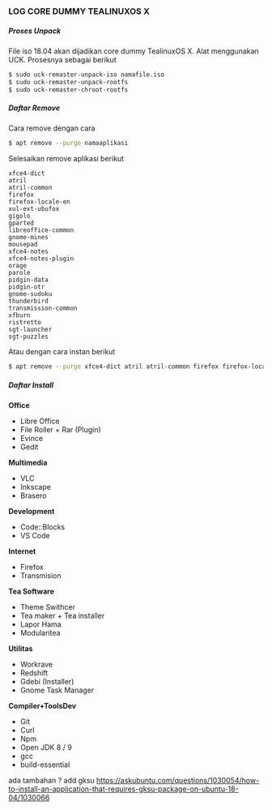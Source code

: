 ### LOG CORE DUMMY TEALINUXOS X


##### Proses Unpack    
 File iso 18.04 akan dijadikan core dummy TealinuxOS X. Alat menggunakan UCK. Prosesnya sebagai berikut
```bash
$ sudo uck-remaster-unpack-iso namafile.iso
$ sudo uck-remaster-unpack-rootfs 
$ sudo uck-remaster-chroot-rootfs
```
##### Daftar Remove
 Cara remove dengan cara
```bash
$ apt remove --purge namaaplikasi
``` 
 Selesaikan remove aplikasi berikut
```
xfce4-dict 
atril
atril-common
firefox 
firefox-locale-en 
xul-ext-ubufox 
gigolo 
gparted 
libreoffice-common 
gnome-mines 
mousepad 
xfce4-notes 
xfce4-notes-plugin 
orage 
parole 
pidgin-data 
pidgin-otr 
gnome-sudoku 
thunderbird 
transmission-common 
xfburn 
ristretto
sgt-launcher
sgt-puzzles
```
 Atau dengan cara instan berikut 
```bash
$ apt remove --purge xfce4-dict atril atril-common firefox firefox-locale-en xul-ext-ubufox gigolo gparted libreoffice-common gnome-mines mousepad xfce4-notes xfce4-notes-plugin orage parole pidgin-data pidgin-otr gnome-sudoku thunderbird transmission-common xfburn ristretto sgt-launcher sgt-puzzles
```
##### Daftar Install 
**Office**
- Libre Office
- File Roller + Rar (Plugin)
- Evince
- Gedit


**Multimedia**
- VLC
- Inkscape
- Brasero

**Development**
- Code::Blocks
- VS Code

**Internet**
- Firefox
- Transmision

**Tea Software**
- Theme Swithcer
- Tea maker + Tea installer
- Lapor Hama
- Modularitea

**Utilitas**
- Workrave
- Redshift
- Gdebi (Installer)
- Gnome Task Manager

**Compiler+ToolsDev**
- Git
- Curl
- Npm
- Open JDK 8 / 9
- gcc
- build-essential

ada tambahan ? 
add gksu https://askubuntu.com/questions/1030054/how-to-install-an-application-that-requires-gksu-package-on-ubuntu-18-04/1030066
